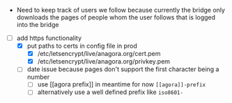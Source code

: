 - Need to keep track of users we follow because currently the bridge only downloads the pages of people whom the user follows that is logged into the bridge


- [ ] add https functionality
	- [x] put paths to certs in config file in prod
		- [x] /etc/letsencrypt/live/anagora.org/cert.pem
		- [x] /etc/letsencrypt/live/anagora.org/privkey.pem
	- [ ] date issue because pages don't support the first character being a number
		- [ ] use [[agora prefix]] in meantime for now `[[agora]]-prefix`
		- [ ] alternatively use a well defined prefix like `iso8601-`